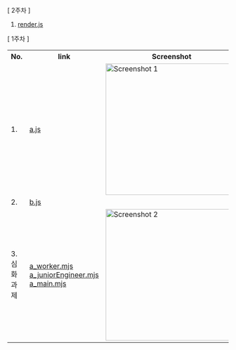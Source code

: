 [ 2주차 ]

1. <a href="https://github.com/jeongah2651/sparta_front1_chap1/blob/main/chapter2/src/render.js" target="_blank">render.js</a>  


[ 1주차 ]

<table>
  <tr>
    <th>No.</th>
    <th>link</th>
    <th>Screenshot</th>
  </tr>
  <tr>
    <td>1.</td>
    <td><a href="https://github.com/jeongah2651/sparta_front1_chap1/blob/main/chapter1/src/a.js" target="_blank">a.js</a></td>
    <td><img src="https://github.com/jeongah2651/sparta_front1_chap1/assets/46205870/4ba65a54-e3e9-4645-8dac-0189f0c750ee" alt="Screenshot 1" width="300"></td>
  </tr>
  <tr>
    <td>2.</td>
    <td><a href="https://github.com/jeongah2651/sparta_front1_chap1/blob/main/chapter1/src/b.js" target="_blank">b.js</a></td>
    <td></td>
  </tr>
  <tr>
    <td>3.심화과제</td>
    <td>
      <a href="https://github.com/jeongah2651/sparta_front1_chap1/blob/main/chapter1/src/a_worker.mjs" target="_blank">a_worker.mjs</a>
      <a href="https://github.com/jeongah2651/sparta_front1_chap1/blob/main/chapter1/src/a_juniorEngineer.mjs" target="_blank">a_juniorEngineer.mjs</a>
      <a href="https://github.com/jeongah2651/sparta_front1_chap1/blob/main/chapter1/src/a_main.mjs" target="_blank">a_main.mjs</a>
    </td>
    <td><img src="https://github.com/jeongah2651/sparta_front1_chap1/assets/46205870/fb481c69-3232-4fbf-8e51-2d691b817bc0" alt="Screenshot 2" width="300"></td>
  </tr>

</table>
